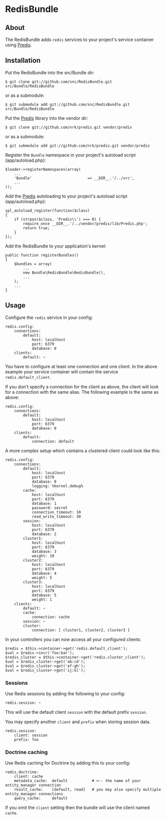 # RedisBundle #

## About ##

The RedisBundle adds `redis` services to your project's service container using [Predis](http://github.com/nrk/predis).

## Installation ##

Put the RedisBundle into the src/Bundle dir:

    $ git clone git://github.com/snc/RedisBundle.git src/Bundle/RedisBundle

or as a submodule:

    $ git submodule add git://github.com/snc/RedisBundle.git src/Bundle/RedisBundle

Put the [Predis](http://github.com/nrk/predis) library into the vendor dir:

    $ git clone git://github.com/nrk/predis.git vendor/predis

or as a submodule:

    $ git submodule add git://github.com/nrk/predis.git vendor/predis

Register the `Bundle` namespace in your project's autoload script (app/autoload.php):

    $loader->registerNamespaces(array(
        ...
        'Bundle'                         => __DIR__.'/../src',
        ...
    ));

Add the [Predis](http://github.com/nrk/predis) autoloading to your project's autoload script (app/autoload.php):

    spl_autoload_register(function($class)
    {
        if (strpos($class, 'Predis\\') === 0) {
            require_once __DIR__.'/../vendor/predis/lib/Predis.php';
            return true;
        }
    });

Add the RedisBundle to your application's kernel:

    public function registerBundles()
    {
        $bundles = array(
            ...
            new Bundle\RedisBundle\RedisBundle(),
            ...
        );
        ...
    }


## Usage ##

Configure the `redis` service in your config:

    redis.config:
        connections:
            default:
                host: localhost
                port: 6379
                database: 0
        clients:
            default: ~

You have to configure at least one connection and one client. In the above
example your service container will contain the service `redis.default_client`.

If you don't specify a connection for the client as above, the client will
look for a connection with the same alias. The following example is the same
as above:

    redis.config:
        connections:
            default:
                host: localhost
                port: 6379
                database: 0
        clients:
            default:
                connection: default

A more complex setup which contains a clustered client could look like this:

    redis.config:
        connections:
            default:
                host: localhost
                port: 6379
                database: 0
                logging: %kernel.debug%
            cache:
                host: localhost
                port: 6379
                database: 1
                password: secret
                connection_timeout: 10
                read_write_timeout: 30
            session:
                host: localhost
                port: 6379
                database: 2
            cluster1:
                host: localhost
                port: 6379
                database: 3
                weight: 10
            cluster2:
                host: localhost
                port: 6379
                database: 4
                weight: 5
            cluster3:
                host: localhost
                port: 6379
                database: 5
                weight: 1
        clients:
            default: ~
            cache:
                connection: cache
            session: ~
            cluster:
                connection: [ cluster1, cluster2, cluster3 ]

In your controllers you can now access all your configured clients:

    $redis = $this->container->get('redis.default_client');
    $val = $redis->incr('foo:bar');
    $redis_cluster = $this->container->get('redis.cluster_client');
    $val = $redis_cluster->get('ab:cd');
    $val = $redis_cluster->get('ef:gh');
    $val = $redis_cluster->get('ij:kl');

### Sessions ###

Use Redis sessions by adding the following to your config:

    redis.session: ~

This will use the default client `session` with the default prefix `session`.

You may specify another `client` and `prefix` when storing session data.

    redis.session:
        client: session
        prefix: foo

### Doctrine caching ###

Use Redis caching for Doctrine by adding this to your config:

    redis.doctrine:
        client: cache
        metadata_cache:  default           # <-- the name of your entity_manager connection
        result_cache:    [default, read]   # you may also specify multiple entity_manager connections
        query_cache:     default

If you omit the `client` setting then the bundle will use the client named `cache`.
